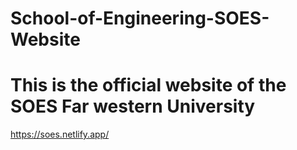 # School-of-Engineering-SOES-Website
# This is the official website of the SOES Far western University
https://soes.netlify.app/
